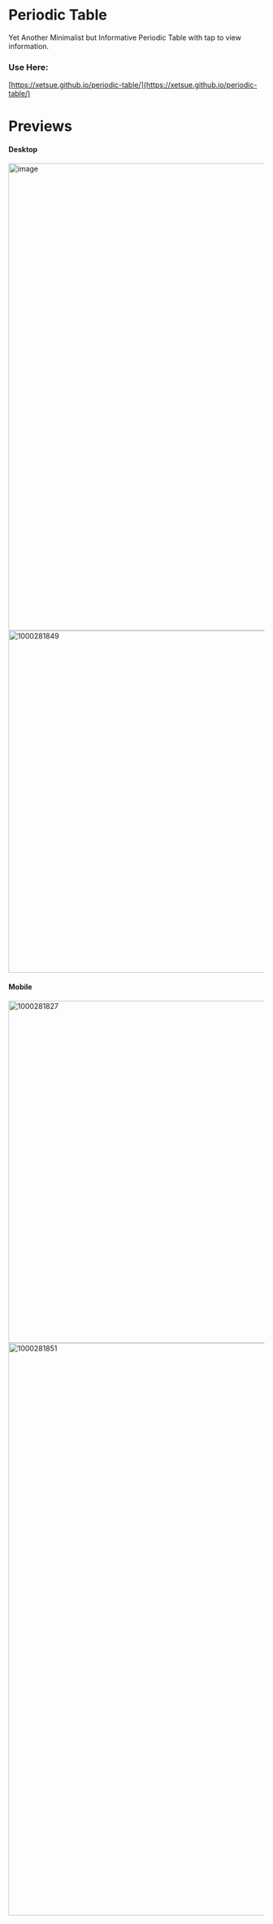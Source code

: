 # Periodic Table
Yet Another Minimalist but Informative Periodic Table with tap to view information. 
### Use Here:
[https://xetsue.github.io/periodic-table/](https://xetsue.github.io/periodic-table/)

# Previews
#### Desktop
<img width="1883" height="919" alt="image" src="https://github.com/user-attachments/assets/f11cbb48-e333-4f2e-928d-8fcafabf7799" />
<img width="1080" height="673" alt="1000281849" src="https://github.com/user-attachments/assets/7fb27b31-a8e8-494a-83ee-0dc4f9a1339f" />



#### Mobile
<img width="1080" height="673" alt="1000281827" src="https://github.com/user-attachments/assets/de813f24-9b28-4416-a23a-e835141c5468" />
<img width="1080" height="1126" alt="1000281851" src="https://github.com/user-attachments/assets/f7d7b736-d648-4a57-b70f-1964114cfd47" />

